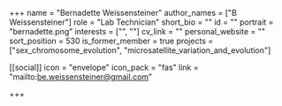 +++
name = "Bernadette Weissensteiner"
author_names = ["B Weissensteiner"]
role = "Lab Technician"
short_bio = ""
id = ""
portrait = "bernadette.png"
interests = ["", ""]
cv_link = ""
personal_website = ""
sort_position = 530
is_former_member = true
projects = ["sex_chromosome_evolution", "microsatellite_variation_and_evolution"]

[[social]]
    icon = "envelope"
    icon_pack = "fas"
    link = "mailto:be.weissensteiner@gmail.com"

+++
